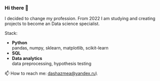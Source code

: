 ### Hi there 👋

I decided to change my profession. From 2022 I am studying and creating projects to become an Data science specialist.

Stack:
- **Python**\
  pandas, numpy, sklearn, matplotlib, scikit-learn
- **SQL**
- **Data analytics**\
  data preprocessing, hypothesis testing

📫 How to reach me:
dashazmea@yandex.ru\


<!--
**DariaPuzikova/DariaPuzikova** is a ✨ _special_ ✨ repository because its `README.md` (this file) appears on your GitHub profile.

Here are some ideas to get you started:

- 🔭 I’m currently working on ...
- 🌱 I’m currently learning ...
- 👯 I’m looking to collaborate on ...
- 🤔 I’m looking for help with ...
- 💬 Ask me about ...
- 📫 How to reach me: ...
- 😄 Pronouns: ...
- ⚡ Fun fact: ...
-->
